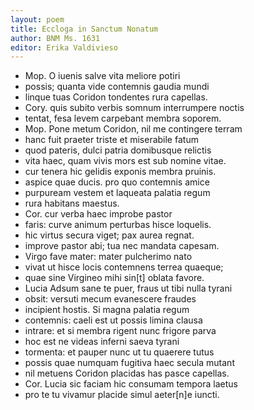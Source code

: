 ```yaml
---
layout: poem
title: Eccloga in Sanctum Nonatum
author: BNM Ms. 1631
editor: Erika Valdivieso
---
```


- Mop. O iuenis salve vita meliore potiri
- possis; quanta vide contemnis gaudia mundi
- linque tuas Coridon tondentes rura capellas.
- Cory. quis subito verbis somnum interrumpere noctis
- tentat, fesa levem carpebant membra soporem.
- Mop. Pone metum Coridon, nil me contingere terram
- hanc fuit praeter triste et miserabile fatum
- quod pateris, dulci patria domibusque relictis
- vita haec, quam vivis mors est sub nomine vitae.
- cur tenera hic gelidis exponis membra pruinis.
- aspice quae ducis. pro quo contemnis amice
- purpuream vestem et laqueata palatia regum
- rura habitans maestus.
- Cor. cur verba haec improbe pastor
- faris: curve animum perturbas hisce loquelis.
- hic virtus secura viget; pax aurea regnat.
- improve pastor abi; tua nec mandata capesam.
- Virgo fave mater: mater pulcherimo nato
- vivat ut hisce locis contemnens terrea quaeque;
- quae sine Virgineo mihi sin[t] oblata favore.
- Lucia Adsum sane te puer, fraus ut tibi nulla tyrani
- obsit: versuti mecum evanescere fraudes
- incipient hostis. Si magna palatia regum
- contemnis: caeli est ut possis limina clausa
- intrare: et si membra rigent nunc frigore parva
- hoc est ne videas inferni saeva tyrani
- tormenta: et pauper nunc ut tu quaerere tutus
- possis quae numquam fugitiva haec secula mutant
- nil metuens Coridon placidas has pasce capellas.
- Cor. Lucia sic faciam hic consumam tempora laetus
- pro te tu vivamur placide simul aeter[n]e iuncti.
